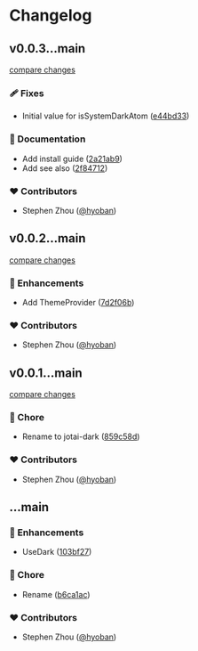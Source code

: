 # Changelog

## v0.0.3...main

[compare changes](https://github.com/hyoban/jotai-dark/compare/v0.0.3...main)

### 🩹 Fixes

- Initial value for isSystemDarkAtom ([e44bd33](https://github.com/hyoban/jotai-dark/commit/e44bd33))

### 📖 Documentation

- Add install guide ([2a21ab9](https://github.com/hyoban/jotai-dark/commit/2a21ab9))
- Add see also ([2f84712](https://github.com/hyoban/jotai-dark/commit/2f84712))

### ❤️ Contributors

- Stephen Zhou ([@hyoban](http://github.com/hyoban))

## v0.0.2...main

[compare changes](https://github.com/hyoban/jotai-dark/compare/v0.0.2...main)

### 🚀 Enhancements

- Add ThemeProvider ([7d2f06b](https://github.com/hyoban/jotai-dark/commit/7d2f06b))

### ❤️ Contributors

- Stephen Zhou ([@hyoban](http://github.com/hyoban))

## v0.0.1...main

[compare changes](https://github.com/hyoban/jotai-dark/compare/v0.0.1...main)

### 🏡 Chore

- Rename to jotai-dark ([859c58d](https://github.com/hyoban/jotai-dark/commit/859c58d))

### ❤️ Contributors

- Stephen Zhou ([@hyoban](http://github.com/hyoban))

## ...main

### 🚀 Enhancements

- UseDark ([103bf27](https://github.com/hyoban/jotai-dark/commit/103bf27))

### 🏡 Chore

- Rename ([b6ca1ac](https://github.com/hyoban/jotai-dark/commit/b6ca1ac))

### ❤️ Contributors

- Stephen Zhou ([@hyoban](http://github.com/hyoban))
